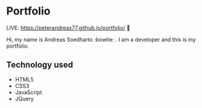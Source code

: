 # Portfolio
LIVE: https://peterandreas77.github.io/portfolio/ :stars:

Hi, my name is Andreas Soedharto :bowtie: . I am a developer and this is my portfolio. 

## Technology used
* HTML5
* CSS3
* JavaScript
* JQuery
